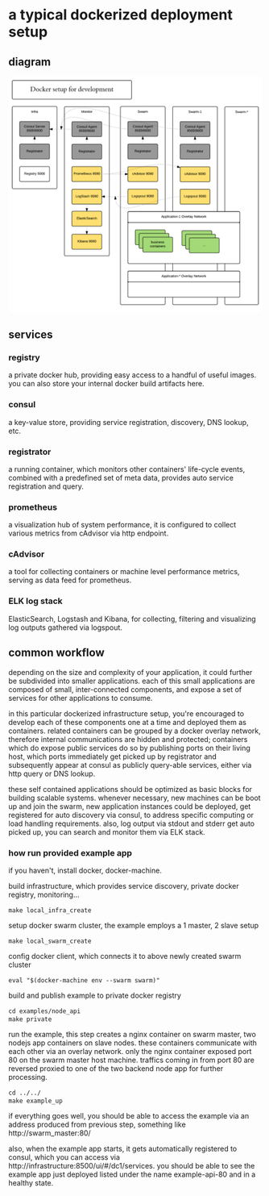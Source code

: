 # a typical dockerized deployment setup

## diagram
![infrastructure diagram](/infrastructure-dev-diagram.png?raw=true "Infrastructure diagram")

## services
### registry
a private docker hub, providing easy access to a handful of useful images. you can also store your internal docker build artifacts here.
### consul
a key-value store, providing service registration, discovery, DNS lookup, etc.
### registrator
a running container, which monitors other containers' life-cycle events, combined with a predefined set of meta data, provides auto service registration and query.
### prometheus
a visualization hub of system performance, it is configured to collect various metrics from cAdvisor via http endpoint.
### cAdvisor
a tool for collecting containers or machine level performance metrics, serving as data feed for prometheus.
### ELK log stack
ElasticSearch, Logstash and Kibana, for collecting, filtering and visualizing log outputs gathered via logspout.

## common workflow
depending on the size and complexity of your application, it could further be subdivided into smaller applications. each of this small applications are composed of small, inter-connected components, and expose a set of services for other applications to consume.

in this particular dockerized infrastructure setup, you're encouraged to develop each of these components one at a time and deployed them as containers. related containers can be grouped by a docker overlay network, therefore internal communications are hidden and protected; containers which do expose public services do so by publishing ports on their living host, which ports immediately get picked up by registrator and subsequently appear at consul as publicly query-able services, either via http query or DNS lookup.

these self contained applications should be optimized as basic blocks for building scalable systems. whenever necessary, new machines can be boot up and join the swarm, new application instances could be deployed, get registered for auto discovery via consul, to address specific computing or load handling requirements.
also, log output via stdout and stderr get auto picked up, you can search and monitor them via ELK stack.

### how run provided example app
if you haven't, install docker, docker-machine.

build infrastructure, which provides service discovery, private docker registry, monitoring...
```shell
make local_infra_create
```
setup docker swarm cluster, the example employs a 1 master, 2 slave setup
```shell
make local_swarm_create
```
config docker client, which connects it to above newly created swarm cluster
```shell
eval "$(docker-machine env --swarm swarm)"
```
build and publish example to private docker registry
```shell
cd examples/node_api
make private
```
run the example, this step creates a nginx container on swarm master, two nodejs app containers on slave nodes. these containers communicate with each other via an overlay network. only the nginx container exposed port 80 on the swarm master host machine. traffics coming in from port 80 are reversed proxied to one of the two backend node app for further processing.
```shell
cd ../../
make example_up
```
if everything goes well, you should be able to access the example via an address produced from previous step, something like http://swarm_master:80/

also, when the example app starts, it gets automatically registered to consul, which you can access via http://infrastructure:8500/ui/#/dc1/services. you should be able to see the example app just deployed listed under the name example-api-80 and in a healthy state.
